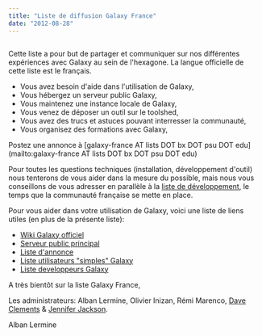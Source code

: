 ```yaml
---
title: "Liste de diffusion Galaxy France"
date: "2012-08-28"
---
```

<div class='right'><a href='https://lists.galaxyproject.org/archives/list/galaxy-france@lists.galaxyproject.org/'><img src="/src/images/logos/GalaxyFranceListSearch.png" alt=""  /></a></div>

Cette liste a pour but de partager et communiquer sur nos différentes expériences avec Galaxy au sein de l'hexagone.
La langue officielle de cette liste est le français.

* Vous avez besoin d'aide dans l'utilisation de Galaxy,
* Vous hébergez un serveur public Galaxy,
* Vous maintenez une instance locale de Galaxy,
* Vous venez de déposer un outil sur le toolshed,
* Vous avez des trucs et astuces pouvant interresser la communauté,
* Vous organisez des formations avec Galaxy,

Postez une annonce à [galaxy-france AT lists DOT bx DOT psu DOT edu](mailto:galaxy-france AT lists DOT bx DOT psu DOT edu)

Pour toutes les questions techniques (installation, développement d'outil) nous tenterons de vous aider dans la mesure du possible, mais nous vous conseillons de vous adresser en parallèle à la [liste de développement](https://lists.galaxyproject.org/lists/galaxy-dev.lists.galaxyproject.org/), le temps que la communauté française se mette en place.

Pour vous aider dans votre utilisation de Galaxy, voici une liste de liens utiles (en plus de la présente liste):

* [Wiki Galaxy officiel](/)
* [Serveur public principal](https://usegalaxy.org/)
* [Liste d'annonce](https://lists.galaxyproject.org/lists/galaxy-announce.lists.galaxyproject.org/)
* [Liste utilisateurs "simples" Galaxy](https://lists.galaxyproject.org/archives/list/galaxy-user@lists.galaxyproject.org/)
* [Liste developpeurs Galaxy](https://lists.galaxyproject.org/lists/galaxy-dev.lists.galaxyproject.org/)

A très bientôt sur la liste Galaxy France,

Les administrateurs: Alban Lermine, Olivier Inizan, Rémi Marenco, [Dave Clements](/people/dave-clements/) & [Jennifer Jackson](/people/jennifer-jackson/).

Alban Lermine
